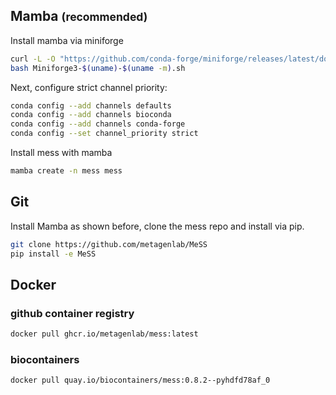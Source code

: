 ## Mamba <small>(recommended)</small>

Install mamba via miniforge

```sh
curl -L -O "https://github.com/conda-forge/miniforge/releases/latest/download/Miniforge3-$(uname)-$(uname -m).sh"
bash Miniforge3-$(uname)-$(uname -m).sh
```

Next, configure strict channel priority:

```sh
conda config --add channels defaults
conda config --add channels bioconda
conda config --add channels conda-forge
conda config --set channel_priority strict
```

Install mess with mamba

```sh
mamba create -n mess mess
```

## Git

Install Mamba as shown before, clone the mess repo and install via pip.

```sh
git clone https://github.com/metagenlab/MeSS
pip install -e MeSS
```

## Docker

### github container registry

```sh
docker pull ghcr.io/metagenlab/mess:latest
```

### biocontainers

```sh
docker pull quay.io/biocontainers/mess:0.8.2--pyhdfd78af_0
```
